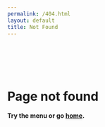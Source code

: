 ```yaml
---
permalink: /404.html
layout: default
title: Not Found
---
```


<div style="height:64px"></div>
<main class="container py-5">
  <h1 class="section-title mb-4">Page not found</h1>
  <div class="card card-modern p-4">
    <p class="fs-4 mb-1"><strong>Try the menu or go <a href="{{ '/' | relative_url }}">home</a>.</strong></p>
  </div>
</main>
